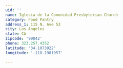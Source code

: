 ```yaml
---
uid: ''
name: Iglesia de la Comunidad Presbyterian Church
category: Food Pantry
address_1: 115 N. Ave 53
city: Los Angeles
state: CA
zipcode: '90042'
phone: 323.257.4352
latitude: '34.1073922'
longitude: '-118.1981957'

---
```

